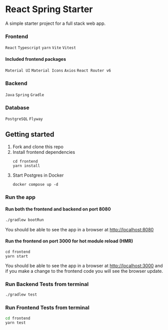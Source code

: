 # React Spring Starter
A simple starter project for a full stack web app.
### Frontend
`React` `Typescript` `yarn` `Vite` `Vitest`
#### Included frontend packages
`Material UI` `Material Icons` `Axios` `React Router v6`
### Backend
`Java` `Spring` `Gradle`
### Database
`PostgreSQL` `Flyway`

## Getting started
1. Fork and clone this repo
2. Install frontend dependencies
   ```shell script
   cd frontend
   yarn install
   ```
3. Start Postgres in Docker
   ```shell script
   docker compose up -d
    ```
   
### Run the app
#### Run both the frontend and backend on port 8080
```bash 
./gradlew bootRun
```

You should be able to see the app in a browser at [http://localhost:8080](http://localhost:8080)

#### Run the frontend on port 3000 for hot module reload (HMR)
```
cd frontend
yarn start
```

You should be able to see the app in a browser at [http://localhost:3000](http://localhost:3000) and if you make a change to the frontend code you will see the browser update.

### Run Backend Tests from terminal
```bash
./gradlew test
```

### Run Frontend Tests from terminal
```bash
cd frontend
yarn test
```
